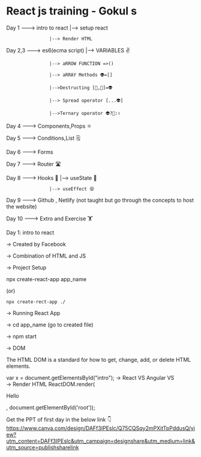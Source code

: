 <h1>React js training - Gokul s</h1>

Day 1    —-->     intro to react 
					|--> setup react
					
					|--> Render HTML
					
					
Day 2,3    —-->     es6(ecma script)
					|--> VARIABLES ✌️
					
					|--> aRROW FUNCTION =>()
					
					|--> aRRAY Methods 👽=[] 
					
					|-->Destructing [👾,👾]=👽
					
					|--> Spread operator [...👽]
					
					|-->Ternary operator 👽?👾:✌️
					
					

Day 4    —-->     Components,Props ⚛️

Day 5    —-->     Conditions,List 🗒

Day 6    —-->	Forms 

Day 7     —-->    Router 🛣️

Day 8	—-->	Hooks 🎣
					|--> useState 🌌
					
					|--> useEffect 😵
					
Day 9   —-->     Github , Netlify   (not taught but go through the concepts to host the website)

Day 10  —-->	Extro and Exercise 🏋️


Day 1:    intro to react 

→ Created by Facebook 

→  Combination of HTML and JS


→ Project Setup 

npx create-react-app app_name

(or)

	npx create-rect-app ./
	
→ Running React App

 → cd app_name (go to created file)
 
 → npm start 
 

→ DOM  

The HTML DOM is a standard for how to get, change, add, or delete HTML elements.


var x = document.getElementsById("intro");
→ React VS Angular
     VS         
→ Render HTML
ReactDOM.render(<p>Hello</p>, document.getElementById('root'));


Get the PPT of first day in the below link 👇
https://www.canva.com/design/DAFf3IPEslc/Q75CQSqy2mPXitTpPddusQ/view?utm_content=DAFf3IPEslc&utm_campaign=designshare&utm_medium=link&utm_source=publishsharelink

